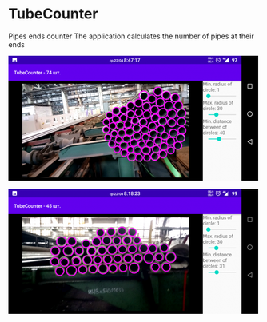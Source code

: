 # TubeCounter
Pipes ends counter
The application calculates the number of pipes at their ends

![Screenshot 1](https://github.com/RubberBigPepper/TubeCounter/blob/master/19493930.png?raw=true) 

![Screenshot 2](https://github.com/RubberBigPepper/TubeCounter/blob/master/19493949.png?raw=true)
